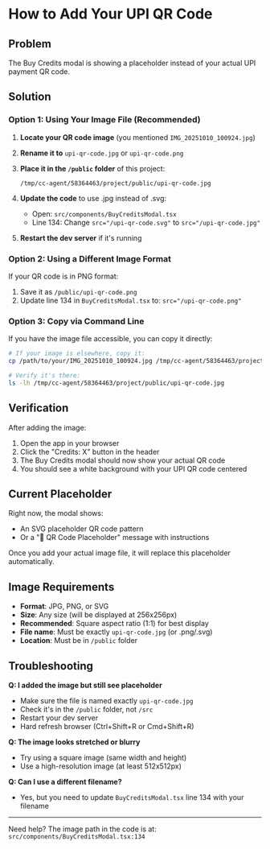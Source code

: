 # How to Add Your UPI QR Code

## Problem
The Buy Credits modal is showing a placeholder instead of your actual UPI payment QR code.

## Solution

### Option 1: Using Your Image File (Recommended)

1. **Locate your QR code image** (you mentioned `IMG_20251010_100924.jpg`)

2. **Rename it to** `upi-qr-code.jpg` or `upi-qr-code.png`

3. **Place it in the `/public` folder** of this project:
   ```
   /tmp/cc-agent/58364463/project/public/upi-qr-code.jpg
   ```

4. **Update the code** to use .jpg instead of .svg:
   - Open: `src/components/BuyCreditsModal.tsx`
   - Line 134: Change `src="/upi-qr-code.svg"` to `src="/upi-qr-code.jpg"`

5. **Restart the dev server** if it's running

### Option 2: Using a Different Image Format

If your QR code is in PNG format:

1. Save it as `/public/upi-qr-code.png`
2. Update line 134 in `BuyCreditsModal.tsx` to: `src="/upi-qr-code.png"`

### Option 3: Copy via Command Line

If you have the image file accessible, you can copy it directly:

```bash
# If your image is elsewhere, copy it:
cp /path/to/your/IMG_20251010_100924.jpg /tmp/cc-agent/58364463/project/public/upi-qr-code.jpg

# Verify it's there:
ls -lh /tmp/cc-agent/58364463/project/public/upi-qr-code.jpg
```

## Verification

After adding the image:

1. Open the app in your browser
2. Click the "Credits: X" button in the header
3. The Buy Credits modal should now show your actual QR code
4. You should see a white background with your UPI QR code centered

## Current Placeholder

Right now, the modal shows:
- An SVG placeholder QR code pattern
- Or a "📱 QR Code Placeholder" message with instructions

Once you add your actual image file, it will replace this placeholder automatically.

## Image Requirements

- **Format**: JPG, PNG, or SVG
- **Size**: Any size (will be displayed at 256x256px)
- **Recommended**: Square aspect ratio (1:1) for best display
- **File name**: Must be exactly `upi-qr-code.jpg` (or .png/.svg)
- **Location**: Must be in `/public` folder

## Troubleshooting

**Q: I added the image but still see placeholder**
- Make sure the file is named exactly `upi-qr-code.jpg`
- Check it's in the `/public` folder, not `/src`
- Restart your dev server
- Hard refresh browser (Ctrl+Shift+R or Cmd+Shift+R)

**Q: The image looks stretched or blurry**
- Try using a square image (same width and height)
- Use a high-resolution image (at least 512x512px)

**Q: Can I use a different filename?**
- Yes, but you need to update `BuyCreditsModal.tsx` line 134 with your filename

---

Need help? The image path in the code is at:
`src/components/BuyCreditsModal.tsx:134`
